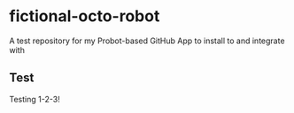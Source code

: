 # fictional-octo-robot

A test repository for my Probot-based GitHub App to install to and integrate with

## Test

Testing 1-2-3!
